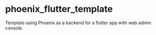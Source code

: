 # phoenix_flutter_template
Template using Phoenix as a backend for a flutter app with web admin console.
